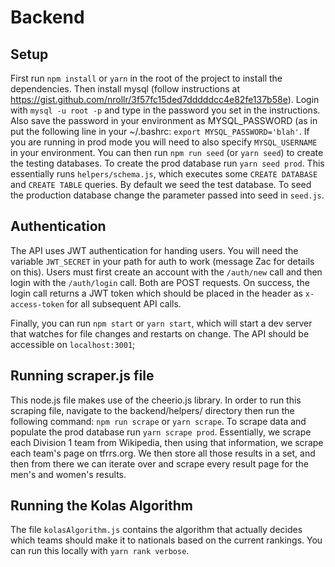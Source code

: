 # Backend

## Setup

First run `npm install` or `yarn` in the root of the project to install the
dependencies. Then install mysql (follow instructions at
https://gist.github.com/nrollr/3f57fc15ded7dddddcc4e82fe137b58e). Login with
`mysql -u root -p` and type in the password you set in the instructions. Also
save the password in your environment as MYSQL_PASSWORD (as in put the following
line in your ~/.bashrc: `export MYSQL_PASSWORD='blah'`. If you are running in
prod mode you will need to also specify `MYSQL_USERNAME` in your environment.
You can then run `npm run seed` (or `yarn seed`) to create the testing
databases. To create the prod database run `yarn seed prod`. This essentially
runs `helpers/schema.js`, which executes some `CREATE DATABASE` and `CREATE
TABLE` queries. By default we seed the test database. To seed the production
database change the parameter passed into seed in `seed.js`.

## Authentication

The API uses JWT authentication for handing users. You will need the variable
`JWT_SECRET` in your path for auth to work (message Zac for details on this).
Users must first create an account with the `/auth/new` call and then login with
the `/auth/login` call. Both are POST requests. On success, the login call
returns a JWT token which should be placed in the header as `x-access-token` for
all subsequent API calls.

Finally, you can run `npm start` or `yarn start`, which will start a dev server
that watches for file changes and restarts on change. The API should be
accessible on `localhost:3001`;

## Running scraper.js file

This node.js file makes use of the cheerio.js library. In order to run this
scraping file, navigate to the backend/helpers/ directory then run the following
command: `npm run scrape` or `yarn scrape`. To scrape data and populate the prod
database run `yarn scrape prod`. Essentially, we scrape each Division 1 team
from Wikipedia, then using that information, we scrape each team's page on
tfrrs.org. We then store all those results in a set, and then from there we can
iterate over and scrape every result page for the men's and women's results.

## Running the Kolas Algorithm

The file `kolasAlgorithm.js` contains the algorithm that actually decides which
teams should make it to nationals based on the current rankings. You can run
this locally with `yarn rank verbose`.
